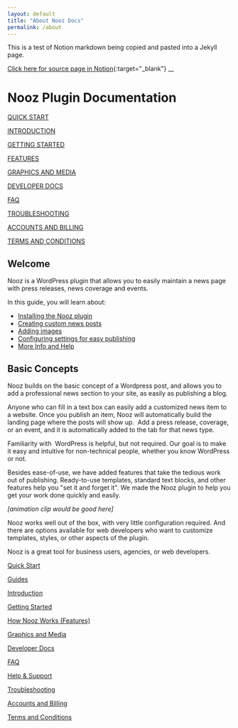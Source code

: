 ```yaml
---
layout: default
title: "About Nooz Docs"
permalink: /about
---
```


This is a test of Notion markdown being copied and pasted into a Jekyll page.

[Click here for source page in Notion](https://mightydev.notion.site/Nooz-Plugin-Documentation-95cd27891363476a91b485a33e9f89d5){:target="_blank"}
__

# Nooz Plugin Documentation

[QUICK START](https://www.notion.so/Quick-Start-21c8f316e6d64601a044897908ab97e9?pvs=21)

[INTRODUCTION](https://www.notion.so/Introduction-616fbb59e8e54a5f91ac69e7910fe283?pvs=21)

[GETTING STARTED](https://www.notion.so/Getting-Started-c97219bf9dac4e10818418687f318e37?pvs=21)

[FEATURES](https://www.notion.so/How-Nooz-Works-Features-1457e1bf0d984b7fb33f0ec253de326c?pvs=21)

[GRAPHICS AND MEDIA](https://www.notion.so/Graphics-and-Media-2c7e8f74f10a49319bd092fa643d4d13?pvs=21)

[DEVELOPER DOCS](https://www.notion.so/Developer-Docs-cf2e20e09804498fa6ba30982813dae0?pvs=21)

[FAQ](https://www.notion.so/FAQ-66f59776922f4c209e87ba70eb424e81?pvs=21)

[TROUBLESHOOTING](https://www.notion.so/Troubleshooting-f3582066e5a043ac9ea3f79d0609ed8f?pvs=21)

[ACCOUNTS AND BILLING](https://www.notion.so/Accounts-and-Billing-5c991163303c4387aa130fd92976e844?pvs=21)

[TERMS AND CONDITIONS](https://www.notion.so/Terms-and-Conditions-7aa444c1aa584242b7523ecaf5e05e33?pvs=21)

## Welcome

Nooz is a WordPress plugin that allows you to easily maintain a news page with press releases, news coverage and events.

In this guide, you will learn about:

- [Installing the Nooz plugin](https://www.notion.so/Installation-0965660d61d540479487b9f9fc482627?pvs=21)
- [Creating custom news posts](https://www.notion.so/How-Nooz-Works-Features-1457e1bf0d984b7fb33f0ec253de326c?pvs=21)
- [Adding images](https://www.notion.so/Adding-Images-4595e5b074c247a394ffe7bf26a91cb5?pvs=21)
- [Configuring settings for easy publishing](https://www.notion.so/Settings-085cac9feb5f4b6a9b71f47e8134cee0?pvs=21)
- [More Info and Help](https://www.notion.so/Guides-89ede79f79ba4d14bd75b57f57f6db44?pvs=21)

## Basic Concepts

Nooz builds on the basic concept of a Wordpress post, and allows you to add a professional news section to your site, as easily as publishing a blog.

Anyone who can fill in a text box can easily add a customized news item to a website. Once you publish an item, Nooz will automatically build the landing page where the posts will show up.  Add a press release, coverage, or an event, and it is automatically added to the tab for that news type.

Familiarity with  WordPress is helpful, but not required. Our goal is to make it easy and intuitive for non-technical people, whether you know WordPress or not.

Besides ease-of-use, we have added features that take the tedious work out of publishing. Ready-to-use templates, standard text blocks, and other features help you "set it and forget it". We made the Nooz plugin to help you get your work done quickly and easily.

*[animation clip would be good here]*

Nooz works well out of the box, with very little configuration required. And there are options available for web developers who want to customize templates, styles, or other aspects of the plugin.

Nooz is a great tool for business users, agencies, or web developers.

[Quick Start](https://www.notion.so/Quick-Start-21c8f316e6d64601a044897908ab97e9?pvs=21)

[Guides](https://www.notion.so/Guides-89ede79f79ba4d14bd75b57f57f6db44?pvs=21)

[Introduction](https://www.notion.so/Introduction-616fbb59e8e54a5f91ac69e7910fe283?pvs=21)

[Getting Started](https://www.notion.so/Getting-Started-c97219bf9dac4e10818418687f318e37?pvs=21)

[How Nooz Works (Features)](https://www.notion.so/How-Nooz-Works-Features-1457e1bf0d984b7fb33f0ec253de326c?pvs=21)

[Graphics and Media](https://www.notion.so/Graphics-and-Media-2c7e8f74f10a49319bd092fa643d4d13?pvs=21)

[Developer Docs](https://www.notion.so/Developer-Docs-cf2e20e09804498fa6ba30982813dae0?pvs=21)

[FAQ](https://www.notion.so/FAQ-66f59776922f4c209e87ba70eb424e81?pvs=21)

[Help & Support](https://www.notion.so/Help-Support-82a5d92eb3b94167bb8b0d937e176eb6?pvs=21)

[Troubleshooting](https://www.notion.so/Troubleshooting-f3582066e5a043ac9ea3f79d0609ed8f?pvs=21)

[Accounts and Billing](https://www.notion.so/Accounts-and-Billing-5c991163303c4387aa130fd92976e844?pvs=21)

[Terms and Conditions](https://www.notion.so/Terms-and-Conditions-7aa444c1aa584242b7523ecaf5e05e33?pvs=21)
